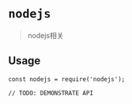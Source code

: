 # `nodejs`

> nodejs相关

## Usage

```
const nodejs = require('nodejs');

// TODO: DEMONSTRATE API
```
